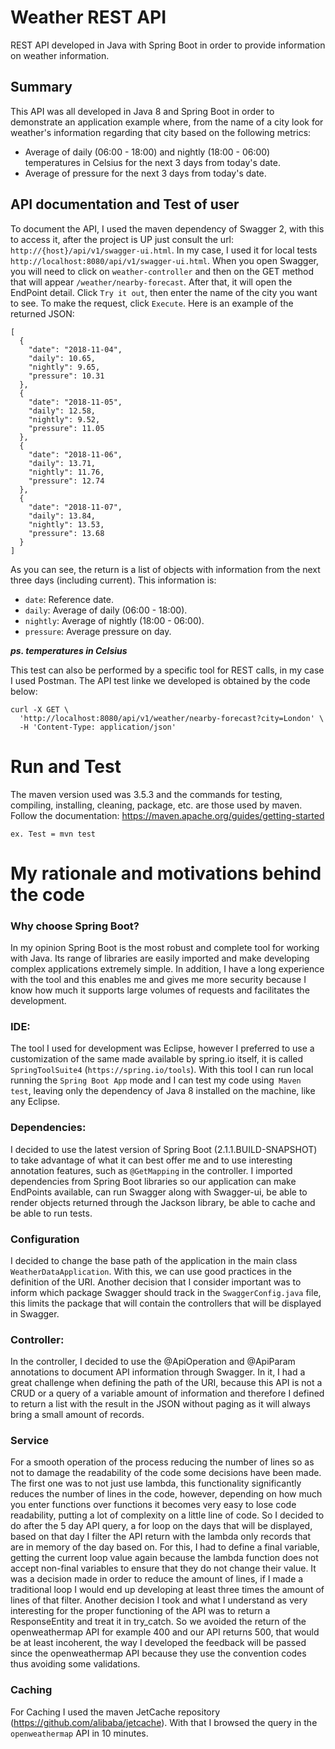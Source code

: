 # Weather REST API
REST API developed in Java with Spring Boot in order to provide information on weather information.

## Summary

This API was all developed in Java 8 and Spring Boot in order to demonstrate an application example where, from the name of a city look for weather's information regarding that city based on the following metrics:
- Average of daily (06:00 - 18:00) and nightly (18:00 - 06:00) temperatures in Celsius for the next 3 days from today's date.
- Average of pressure for the next 3 days from today's date.

## API documentation and Test of user
To document the API, I used the maven dependency of Swagger 2, with this to access it, after the project is UP just consult the url: `http://{host}/api/v1/swagger-ui.html`. In my case, I used it for local tests `http://localhost:8080/api/v1/swagger-ui.html`. When you open Swagger, you will need to click on `weather-controller` and then on the GET method that will appear `/weather/nearby-forecast`. After that, it will open the EndPoint detail. Click `Try it out`, then enter the name of the city you want to see. To make the request, click `Execute`. Here is an example of the returned JSON:
```
[
  {
    "date": "2018-11-04",
    "daily": 10.65,
    "nightly": 9.65,
    "pressure": 10.31
  },
  {
    "date": "2018-11-05",
    "daily": 12.58,
    "nightly": 9.52,
    "pressure": 11.05
  },
  {
    "date": "2018-11-06",
    "daily": 13.71,
    "nightly": 11.76,
    "pressure": 12.74
  },
  {
    "date": "2018-11-07",
    "daily": 13.84,
    "nightly": 13.53,
    "pressure": 13.68
  }
]
```
As you can see, the return is a list of objects with information from the next three days (including current). This information is:
- `date`: Reference date.
- `daily`: Average of daily (06:00 - 18:00).
- `nightly`: Average of nightly (18:00 - 06:00).
- `pressure`: Average pressure on day.

**_ps. temperatures in Celsius_**

This test can also be performed by a specific tool for REST calls, in my case I used Postman. The API test linke we developed is obtained by the code below:
```
curl -X GET \
  'http://localhost:8080/api/v1/weather/nearby-forecast?city=London' \
  -H 'Content-Type: application/json'
```

# Run and Test
The maven version used was 3.5.3 and the commands for testing, compiling, installing, cleaning, package, etc. are those used by maven. Follow the documentation: https://maven.apache.org/guides/getting-started

`ex. Test = mvn test`

# My rationale and motivations behind the code
### Why choose Spring Boot?
In my opinion Spring Boot is the most robust and complete tool for working with Java. Its range of libraries are easily imported and make developing complex applications extremely simple. In addition, I have a long experience with the tool and this enables me and gives me more security because I know how much it supports large volumes of requests and facilitates the development.

### IDE:
The tool I used for development was Eclipse, however I preferred to use a customization of the same made available by spring.io itself, it is called `SpringToolSuite4` (`https://spring.io/tools`). With this tool I can run local running the `Spring Boot App` mode and I can test my code using` Maven test`, leaving only the dependency of Java 8 installed on the machine, like any Eclipse.

### Dependencies:
I decided to use the latest version of Spring Boot (2.1.1.BUILD-SNAPSHOT) to take advantage of what it can best offer me and to use interesting annotation features, such as `@GetMapping` in the controller. I imported dependencies from Spring Boot libraries so our application can make EndPoints available, can run Swagger along with Swagger-ui, be able to render objects returned through the Jackson library, be able to cache and be able to run tests.

### Configuration
I decided to change the base path of the application in the main class `WeatherDataApplication`. With this, we can use good practices in the definition of the URI. Another decision that I consider important was to inform which package Swagger should track in the `SwaggerConfig.java` file, this limits the package that will contain the controllers that will be displayed in Swagger.

### Controller:
In the controller, I decided to use the @ApiOperation and @ApiParam annotations to document API information through Swagger. In it, I had a great challenge when defining the path of the URI, because this API is not a CRUD or a query of a variable amount of information and therefore I defined to return a list with the result in the JSON without paging as it will always bring a small amount of records.

### Service
For a smooth operation of the process reducing the number of lines so as not to damage the readability of the code some decisions have been made. The first one was to not just use lambda, this functionality significantly reduces the number of lines in the code, however, depending on how much you enter functions over functions it becomes very easy to lose code readability, putting a lot of complexity on a little line of code. So I decided to do after the 5 day API query, a for loop on the days that will be displayed, based on that day I filter the API return with the lambda only records that are in memory of the day based on. For this, I had to define a final variable, getting the current loop value again because the lambda function does not accept non-final variables to ensure that they do not change their value. It was a decision made in order to reduce the amount of lines, if I made a traditional loop I would end up developing at least three times the amount of lines of that filter. Another decision I took and what I understand as very interesting for the proper functioning of the API was to return a ResponseEntity and treat it in try_catch. So we avoided the return of the openweathermap API for example 400 and our API returns 500, that would be at least incoherent, the way I developed the feedback will be passed since the openweathermap API because they use the convention codes thus avoiding some validations.

### Caching
For Caching I used the maven JetCache repository (https://github.com/alibaba/jetcache). With that I browsed the query in the `openweathermap` API in 10 minutes.
